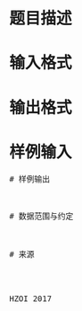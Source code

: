 

# 题目描述



# 输入格式



# 输出格式



# 样例输入


<pre>
# 样例输出


<pre>
# 数据范围与约定



# 来源


<p>
HZOI 2017
</p>

